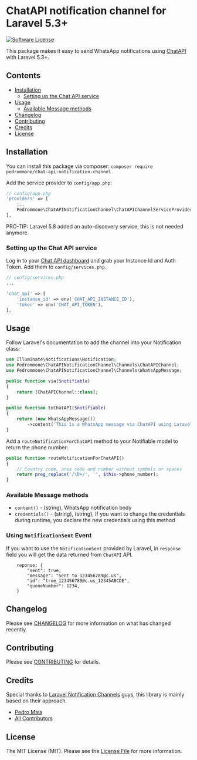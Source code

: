 # ChatAPI notification channel for Laravel 5.3+

[![Software License](https://img.shields.io/badge/license-MIT-brightgreen.svg?style=flat-square)](LICENSE.md)

This package makes it easy to send WhatsApp notifications using [ChatAPI](https://chat-api.com) with Laravel 5.3+.

## Contents

- [Installation](#installation)
    - [Setting up the Chat API service](#setting-up-the-Chat-API-service)
- [Usage](#usage)
    - [Available Message methods](#available-message-methods)
- [Changelog](#changelog)
- [Contributing](#contributing)
- [Credits](#credits)
- [License](#license)


## Installation

You can install this package via composer:
`composer require pedrommone/chat-api-notification-channel`

Add the service provider to `config/app.php`:

```php
// config/app.php
'providers' => [
    ...
    Pedrommone\ChatAPINotificationChannel\ChatAPIChannelServiceProvider::class,
],
```

PRO-TIP: Laravel 5.8 added an auto-discovery service, this is not needed anymore.

### Setting up the Chat API service
Log in to your [Chat API dashboard](https://https://app.chat-api.com//) and grab your Instance Id and Auth Token. Add them to `config/services.php`.  

```php
// config/services.php
...

'chat_api' => [
    'instance_id' => env('CHAT_API_INSTANCE_ID'),
    'token' => env('CHAT_API_TOKEN'),
],
```

## Usage

Follow Laravel's documentation to add the channel into your Notification class:

```php
use Illuminate\Notifications\Notification;
use Pedrommone\ChatAPINotificationChannel\Channels\ChatAPIChannel;
use Pedrommone\ChatAPINotificationChannel\Channels\WhatsAppMessage;

public function via($notifiable)
{
    return [ChatAPIChannel::class];
}

public function toChatAPI($notifiable)
{
    return (new WhatsAppMessage())
        ->content('This is a WhatsApp message via ChatAPI using Laravel Notifications!');
}
```

Add a `routeNotificationForChatAPI` method to your Notifiable model to return the phone number:  

```php
public function routeNotificationForChatAPI()
{
    // Country code, area code and number without symbols or spaces
    return preg_replace('/\D+/', '', $this->phone_number);
}
```

### Available Message methods

* `content()` - (string), WhatsApp notification body
* `credentials()` - (string), (string), If you want to change the credentials during runtime, you declare the new credentials using this method

### Using `NotificationSent` Event

If you want to use the `NotificationSent` provided by Laravel, in `response` field you will get the data returned from `ChatAPI` API. 

```
    reponse: {
        "sent": true,
        "message": "Sent to 123456789@c.us",
        "id": "true_123456789@c.us_12345ABCDE",
        "queueNumber": 1234,
    }
```

## Changelog

Please see [CHANGELOG](CHANGELOG.md) for more information on what has changed recently.

## Contributing

Please see [CONTRIBUTING](CONTRIBUTING.md) for details.

## Credits

Special thanks to [Laravel Notification Channels](http://laravel-notification-channels.com/) guys, this library is mainly based on their approach.

- [Pedro Maia](https://github.com/pedrommone)
- [All Contributors](../../contributors)

## License

The MIT License (MIT). Please see the [License File](LICENSE) for more information.
